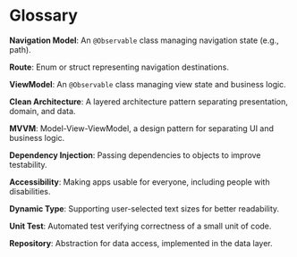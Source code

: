 # Glossary

**Navigation Model**: An `@Observable` class managing navigation state (e.g., path).

**Route**: Enum or struct representing navigation destinations.

**ViewModel**: An `@Observable` class managing view state and business logic.

**Clean Architecture**: A layered architecture pattern separating presentation, domain, and data.

**MVVM**: Model-View-ViewModel, a design pattern for separating UI and business logic.

**Dependency Injection**: Passing dependencies to objects to improve testability.

**Accessibility**: Making apps usable for everyone, including people with disabilities.

**Dynamic Type**: Supporting user-selected text sizes for better readability.

**Unit Test**: Automated test verifying correctness of a small unit of code.

**Repository**: Abstraction for data access, implemented in the data layer.
